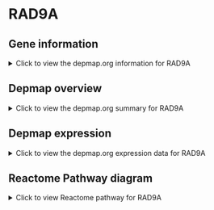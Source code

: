 <h1>RAD9A</h1>

<h2>Gene information</h2>
<details>
  <summary>Click to view the depmap.org information for RAD9A</summary>
  <iframe src="https://depmap.org/portal/gene/RAD9A?tab=about" style="border:none;width:100%;height:800px"></iframe>
</details>

<h2>Depmap overview</h2>
<details>
  <summary>Click to view the depmap.org summary for RAD9A</summary>
  <iframe src="https://depmap.org/portal/gene/RAD9A?tab=overview" style="border:none;width:100%;height:800px"></iframe>
</details>

<h2>Depmap expression</h2>
<details>
  <summary>Click to view the depmap.org expression data for RAD9A</summary>
  <iframe src="https://depmap.org/portal/gene/RAD9A?tab=characterization" style="border:none;width:100%;height:800px"></iframe>
</details>



<h2>Reactome Pathway diagram</h2>
<details>
  <summary>Click to view Reactome pathway for RAD9A</summary>
  <p>G2/M DNA damage checkpoint</p>
  <iframe src="https://reactome.org/PathwayBrowser/#/R-HSA-69473" style="border:none;width:100%;height:800px"></iframe>
</details>



